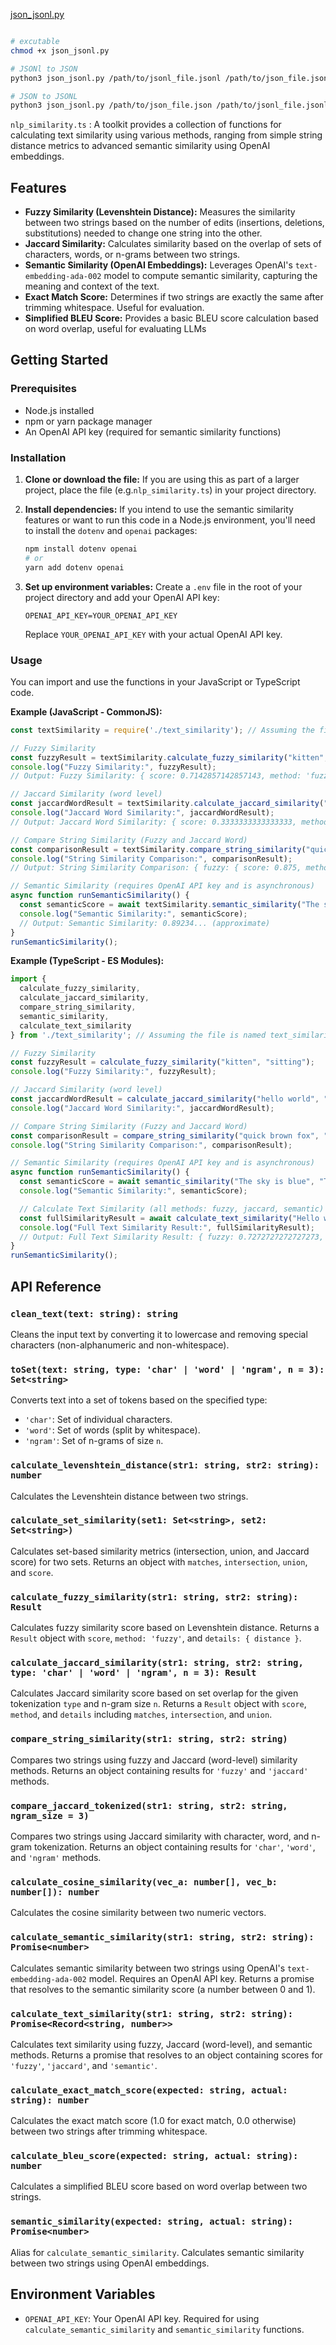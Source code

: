 



[json_jsonl.py](https://github.com/kevinamiri/tools/blob/main/json_jsonl.py)

```bash

# excutable
chmod +x json_jsonl.py

# JSONl to JSON
python3 json_jsonl.py /path/to/jsonl_file.jsonl /path/to/json_file.json

# JSON to JSONL
python3 json_jsonl.py /path/to/json_file.json /path/to/jsonl_file.jsonl
```



`nlp_similarity.ts` : A toolkit provides a collection of functions for calculating text similarity using various methods, ranging from simple string distance metrics to advanced semantic similarity using OpenAI embeddings.

## Features

- **Fuzzy Similarity (Levenshtein Distance):** Measures the similarity between two strings based on the number of edits (insertions, deletions, substitutions) needed to change one string into the other.
- **Jaccard Similarity:** Calculates similarity based on the overlap of sets of characters, words, or n-grams between two strings.
- **Semantic Similarity (OpenAI Embeddings):** Leverages OpenAI's `text-embedding-ada-002` model to compute semantic similarity, capturing the meaning and context of the text.
- **Exact Match Score:**  Determines if two strings are exactly the same after trimming whitespace. Useful for evaluation.
- **Simplified BLEU Score:**  Provides a basic BLEU score calculation based on word overlap, useful for evaluating LLMs

## Getting Started

### Prerequisites

- Node.js installed
- npm or yarn package manager
- An OpenAI API key (required for semantic similarity functions)

### Installation

1. **Clone or download the file:**
   If you are using this as part of a larger project, place the file (e.g.`nlp_similarity.ts`) in your project directory.

2. **Install dependencies:**
   If you intend to use the semantic similarity features or want to run this code in a Node.js environment, you'll need to install the `dotenv` and `openai` packages:

   ```bash
   npm install dotenv openai
   # or
   yarn add dotenv openai
   ```

3. **Set up environment variables:**
   Create a `.env` file in the root of your project directory and add your OpenAI API key:

   ```env
   OPENAI_API_KEY=YOUR_OPENAI_API_KEY
   ```

   Replace `YOUR_OPENAI_API_KEY` with your actual OpenAI API key.

### Usage

You can import and use the functions in your JavaScript or TypeScript code.

**Example (JavaScript - CommonJS):**

```javascript
const textSimilarity = require('./text_similarity'); // Assuming the file is named text_similarity.js

// Fuzzy Similarity
const fuzzyResult = textSimilarity.calculate_fuzzy_similarity("kitten", "sitting");
console.log("Fuzzy Similarity:", fuzzyResult);
// Output: Fuzzy Similarity: { score: 0.7142857142857143, method: 'fuzzy', details: { distance: 3 } }

// Jaccard Similarity (word level)
const jaccardWordResult = textSimilarity.calculate_jaccard_similarity("hello world", "hello there", 'word');
console.log("Jaccard Word Similarity:", jaccardWordResult);
// Output: Jaccard Word Similarity: { score: 0.3333333333333333, method: 'word', details: { matches: [ 'hello' ], intersection: 1, union: 3 } }

// Compare String Similarity (Fuzzy and Jaccard Word)
const comparisonResult = textSimilarity.compare_string_similarity("quick brown fox", "quick brown dog");
console.log("String Similarity Comparison:", comparisonResult);
// Output: String Similarity Comparison: { fuzzy: { score: 0.875, method: 'fuzzy', details: { distance: 2 } }, jaccard: { score: 0.6666666666666666, method: 'word', details: { matches: [ 'brown', 'quick' ], intersection: 2, union: 3 } } }

// Semantic Similarity (requires OpenAI API key and is asynchronous)
async function runSemanticSimilarity() {
  const semanticScore = await textSimilarity.semantic_similarity("The sky is blue", "The color of the sky is azure");
  console.log("Semantic Similarity:", semanticScore);
  // Output: Semantic Similarity: 0.89234... (approximate)
}
runSemanticSimilarity();
```

**Example (TypeScript - ES Modules):**

```typescript
import {
  calculate_fuzzy_similarity,
  calculate_jaccard_similarity,
  compare_string_similarity,
  semantic_similarity,
  calculate_text_similarity
} from './text_similarity'; // Assuming the file is named text_similarity.ts

// Fuzzy Similarity
const fuzzyResult = calculate_fuzzy_similarity("kitten", "sitting");
console.log("Fuzzy Similarity:", fuzzyResult);

// Jaccard Similarity (word level)
const jaccardWordResult = calculate_jaccard_similarity("hello world", "hello there", 'word');
console.log("Jaccard Word Similarity:", jaccardWordResult);

// Compare String Similarity (Fuzzy and Jaccard Word)
const comparisonResult = compare_string_similarity("quick brown fox", "quick brown dog");
console.log("String Similarity Comparison:", comparisonResult);

// Semantic Similarity (requires OpenAI API key and is asynchronous)
async function runSemanticSimilarity() {
  const semanticScore = await semantic_similarity("The sky is blue", "The color of the sky is azure");
  console.log("Semantic Similarity:", semanticScore);

  // Calculate Text Similarity (all methods: fuzzy, jaccard, semantic)
  const fullSimilarityResult = await calculate_text_similarity("Hello world", "Hello there");
  console.log("Full Text Similarity Result:", fullSimilarityResult);
  // Output: Full Text Similarity Result: { fuzzy: 0.7272727272727273, jaccard: 0.5, semantic: 0.859... }
}
runSemanticSimilarity();
```

## API Reference

### `clean_text(text: string): string`
Cleans the input text by converting it to lowercase and removing special characters (non-alphanumeric and non-whitespace).

### `toSet(text: string, type: 'char' | 'word' | 'ngram', n = 3): Set<string>`
Converts text into a set of tokens based on the specified type:
- `'char'`: Set of individual characters.
- `'word'`: Set of words (split by whitespace).
- `'ngram'`: Set of n-grams of size `n`.

### `calculate_levenshtein_distance(str1: string, str2: string): number`
Calculates the Levenshtein distance between two strings.

### `calculate_set_similarity(set1: Set<string>, set2: Set<string>)`
Calculates set-based similarity metrics (intersection, union, and Jaccard score) for two sets. Returns an object with `matches`, `intersection`, `union`, and `score`.

### `calculate_fuzzy_similarity(str1: string, str2: string): Result`
Calculates fuzzy similarity score based on Levenshtein distance. Returns a `Result` object with `score`, `method: 'fuzzy'`, and `details: { distance }`.

### `calculate_jaccard_similarity(str1: string, str2: string, type: 'char' | 'word' | 'ngram', n = 3): Result`
Calculates Jaccard similarity score based on set overlap for the given tokenization `type` and n-gram size `n`. Returns a `Result` object with `score`, `method`, and `details` including `matches`, `intersection`, and `union`.

### `compare_string_similarity(str1: string, str2: string)`
Compares two strings using fuzzy and Jaccard (word-level) similarity methods. Returns an object containing results for `'fuzzy'` and `'jaccard'` methods.

### `compare_jaccard_tokenized(str1: string, str2: string, ngram_size = 3)`
Compares two strings using Jaccard similarity with character, word, and n-gram tokenization. Returns an object containing results for `'char'`, `'word'`, and `'ngram'` methods.

### `calculate_cosine_similarity(vec_a: number[], vec_b: number[]): number`
Calculates the cosine similarity between two numeric vectors.

### `calculate_semantic_similarity(str1: string, str2: string): Promise<number>`
Calculates semantic similarity between two strings using OpenAI's `text-embedding-ada-002` model. Requires an OpenAI API key. Returns a promise that resolves to the semantic similarity score (a number between 0 and 1).

### `calculate_text_similarity(str1: string, str2: string): Promise<Record<string, number>>`
Calculates text similarity using fuzzy, Jaccard (word-level), and semantic methods. Returns a promise that resolves to an object containing scores for `'fuzzy'`, `'jaccard'`, and `'semantic'`.

### `calculate_exact_match_score(expected: string, actual: string): number`
Calculates the exact match score (1.0 for exact match, 0.0 otherwise) between two strings after trimming whitespace.

### `calculate_bleu_score(expected: string, actual: string): number`
Calculates a simplified BLEU score based on word overlap between two strings.

### `semantic_similarity(expected: string, actual: string): Promise<number>`
Alias for `calculate_semantic_similarity`. Calculates semantic similarity between two strings using OpenAI embeddings.

## Environment Variables

- `OPENAI_API_KEY`: Your OpenAI API key. Required for using `calculate_semantic_similarity` and `semantic_similarity` functions.
